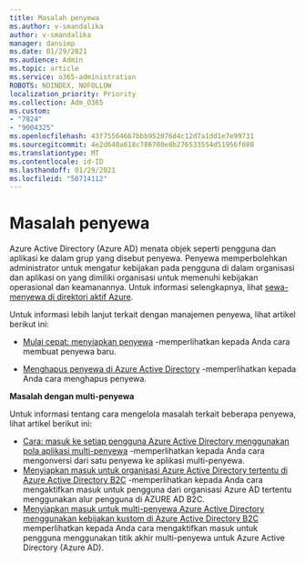 ```yaml
---
title: Masalah penyewa
ms.author: v-smandalika
author: v-smandalika
manager: dansimp
ms.date: 01/29/2021
ms.audience: Admin
ms.topic: article
ms.service: o365-administration
ROBOTS: NOINDEX, NOFOLLOW
localization_priority: Priority
ms.collection: Adm_O365
ms.custom:
- "7824"
- "9004325"
ms.openlocfilehash: 43f75564667bbb952076d4c12d7a1dd1e7e99731
ms.sourcegitcommit: 4e2d640a618c786700e8b276533554d51956f080
ms.translationtype: MT
ms.contentlocale: id-ID
ms.lasthandoff: 01/29/2021
ms.locfileid: "50714112"
---
```

# <a name="issues-with-tenants"></a>Masalah penyewa

Azure Active Directory (Azure AD) menata objek seperti pengguna dan aplikasi ke dalam grup yang disebut penyewa. Penyewa memperbolehkan administrator untuk mengatur kebijakan pada pengguna di dalam organisasi dan aplikasi on yang dimiliki organisasi untuk memenuhi kebijakan operasional dan keamanannya. Untuk informasi selengkapnya, lihat [sewa-menyewa di direktori aktif Azure](https://docs.microsoft.com/azure/active-directory/develop/single-and-multi-tenant-apps).

Untuk informasi lebih lanjut terkait dengan manajemen penyewa, lihat artikel berikut ini:

- [Mulai cepat: menyiapkan penyewa](https://docs.microsoft.com/azure/active-directory/develop/quickstart-create-new-tenant) -memperlihatkan kepada Anda cara membuat penyewa baru.

- [Menghapus penyewa di Azure Active Directory](https://docs.microsoft.com/azure/active-directory/enterprise-users/directory-delete-howto) -memperlihatkan kepada Anda cara menghapus penyewa.

**Masalah dengan multi-penyewa**

Untuk informasi tentang cara mengelola masalah terkait beberapa penyewa, lihat artikel berikut ini:

- [Cara: masuk ke setiap pengguna Azure Active Directory menggunakan pola aplikasi multi-penyewa](https://docs.microsoft.com/azure/active-directory/develop/howto-convert-app-to-be-multi-tenant) -memperlihatkan kepada Anda cara mengonversi dari satu penyewa ke aplikasi multi-penyewa.
- [Menyiapkan masuk untuk organisasi Azure Active Directory tertentu di Azure Active Directory B2C](https://docs.microsoft.com/azure/active-directory-b2c/identity-provider-azure-ad-single-tenant?pivots=b2c-user-flow) -memperlihatkan kepada Anda cara mengaktifkan masuk untuk pengguna dari organisasi Azure AD tertentu menggunakan alur pengguna di AZURE AD B2C.
- [Menyiapkan masuk untuk multi-penyewa Azure Active Directory menggunakan kebijakan kustom di Azure Active Directory B2C](https://docs.microsoft.com/azure/active-directory-b2c/identity-provider-azure-ad-multi-tenant?pivots=b2c-custom-policy)  memperlihatkan kepada Anda cara mengaktifkan masuk untuk pengguna menggunakan titik akhir multi-penyewa untuk Azure Active Directory (Azure AD).






